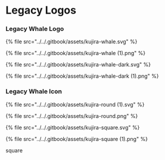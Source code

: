 # Legacy Logos

### Legacy Whale Logo

{% file src="../../.gitbook/assets/kujira-whale.svg" %}

{% file src="../../.gitbook/assets/kujira-whale (1).png" %}

{% file src="../../.gitbook/assets/kujira-whale-dark.svg" %}

{% file src="../../.gitbook/assets/kujira-whale-dark (1).png" %}

### Legacy Whale Icon

{% file src="../../.gitbook/assets/kujira-round (1).svg" %}

{% file src="../../.gitbook/assets/kujira-round.png" %}

{% file src="../../.gitbook/assets/kujira-square.svg" %}

{% file src="../../.gitbook/assets/kujira-square (1).png" %}

square
